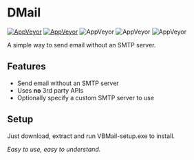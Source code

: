 # DMail

[![AppVeyor](https://img.shields.io/badge/Licence-MIT-orange)](LICENSE)
[![AppVeyor](https://img.shields.io/badge/Version-v0.1-informational)](https://github.com/gyware/VBMail)
![AppVeyor](https://img.shields.io/badge/Development-In_Progress-lightgreen)
![AppVeyor](https://img.shields.io/badge/Dependencies-.NET-red)
![AppVeyor](https://img.shields.io/badge/Language-VB.NET-red)

A simple way to send email without an SMTP server.

## Features
* Send email without an SMTP server
* Uses **no** 3rd party APIs
* Optionally specify a custom SMTP server to use

## Setup
Just download, extract and run VBMail-setup.exe to install.

*Easy to use, easy to understand.*
